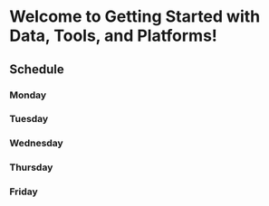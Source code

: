# Welcome to Getting Started with Data, Tools, and Platforms!
## Schedule
### Monday
### Tuesday
### Wednesday
### Thursday
### Friday
